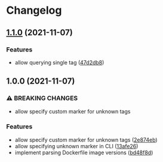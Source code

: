 # Changelog

## [1.1.0](https://www.github.com/shivjm/dockerfile-image-tags/compare/v1.0.0...v1.1.0) (2021-11-07)


### Features

* allow querying single tag ([47d2db8](https://www.github.com/shivjm/dockerfile-image-tags/commit/47d2db8818b1bf20d91ed62a3d72b6976d042e8a))

## 1.0.0 (2021-11-07)


### ⚠ BREAKING CHANGES

* allow specify custom marker for unknown tags

### Features

* allow specify custom marker for unknown tags ([2e874eb](https://www.github.com/shivjm/dockerfile-image-tags/commit/2e874eb487c0308d8ae71e72c0a3cef141bbd0be))
* allow specifying unknown marker in CLI ([13afe26](https://www.github.com/shivjm/dockerfile-image-tags/commit/13afe2632c708af6bcff0e970c8418de49384ebc))
* implement parsing Dockerfile image versions ([bd48f8d](https://www.github.com/shivjm/dockerfile-image-tags/commit/bd48f8dec3859f5c8f56b9dbd94fc2d2fa941e41))
